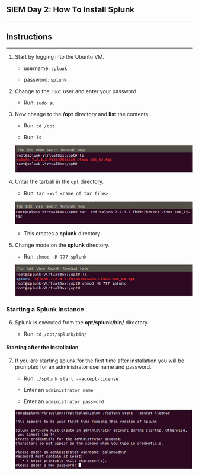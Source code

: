 ## SIEM Day 2: How To Install Splunk
--------

## Instructions 

-------

1. Start by logging into the Ubuntu VM.	

    * username: `splunk`

    * password: `splunk`

2. Change to the `root` user and enter your password.

    * Run: `sudo su`

3. Now change to the **/opt** directory and **list** the contents.

	  * Run: `cd /opt`

    * Run: `ls`

    ![Images/tar-file-in-opt-dir.png](Images/tar-file-in-opt-dir.png)

4. Untar the tarball in the `opt` directory. 

	  * Run: `tar -xvf <name_of_tar_file>`

    ![Images/tar-file-command.png](Images/tar-file-command.png)
 
    * This creates a **splunk** directory.

5. Change mode on the **splunk** directory.

	  * Run: `chmod -R 777 splunk`

    ![Images/chmod-file.png](Images/chmod-file.png)


### Starting a Splunk Instance

6. Splunk is executed from the **opt/splunk/bin/** directory.

	  * Run: `cd /opt/splunk/bin/`

#### Starting after the Installation  

7. If you are starting splunk for the first time after installation you will be prompted for an administrator username and password.

	  * Run: `./splunk start --accept-license`

    * Enter an `administrator name`

    * Enter an `administrator password`

    ![Images/splunk-bin-start-admin-account.png](Images/splunk-bin-start-admin-account.png)
